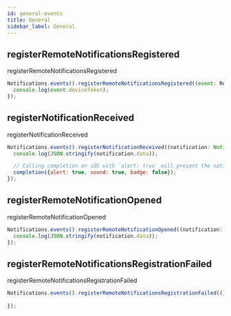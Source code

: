 ```yaml
---
id: general-events
title: General
sidebar_label: General
---
```


## registerRemoteNotificationsRegistered
registerRemoteNotificationsRegistered

```js
Notifications.events().registerRemoteNotificationsRegistered((event: Registered) => {
  console.log(event.deviceToken);
});
```

## registerNotificationReceived
registerNotificationReceived

```js
Notifications.events().registerNotificationReceived((notification: Notification, completion: (response: NotificationCompletion) => void) => {
  console.log(JSON.stringify(notification.data));

  // Calling completion on iOS with `alert: true` will present the native iOS inApp notification.
  completion({alert: true, sound: true, badge: false});
});
```

## registerRemoteNotificationOpened
registerRemoteNotificationOpened

```js
Notifications.events().registerRemoteNotificationOpened((notification: Notification) => {
  console.log(JSON.stringify(notification.data));
});
```

## registerRemoteNotificationsRegistrationFailed
registerRemoteNotificationsRegistrationFailed

```js
Notifications.events().registerRemoteNotificationsRegistrationFailed(() => {
  
});
```